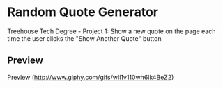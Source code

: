 # Random Quote Generator

Treehouse Tech Degree - Project 1: Show a new quote on the page each time the user clicks the "Show Another Quote" button 

## Preview

Preview (http://www.giphy.com/gifs/wIl1v110wh6lk4BeZ2)
